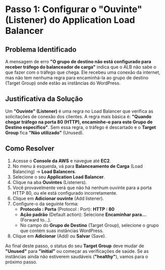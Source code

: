 # Passo 1: Configurar o "Ouvinte" (Listener) do Application Load Balancer

## Problema Identificado

A mensagem de erro **"O grupo de destino não está configurado para receber tráfego do balanceador de carga"** indica que o ALB não sabe o que fazer com o tráfego que chega. Ele recebeu uma conexão da internet, mas não tem nenhuma regra para encaminhá-la ao grupo de destino (Target Group) onde estão as instâncias do WordPress.

## Justificativa da Solução

Um **"Ouvinte" (Listener)** é uma regra no Load Balancer que verifica as solicitações de conexão dos clientes. A regra mais básica é: **"Quando chegar tráfego na porta 80 (HTTP), encaminhe-o para este Grupo de Destino específico"**. Sem essa regra, o tráfego é descartado e o **Target Group** fica **"Não utilizado"** (Unused).

## Como Resolver

1. Acesse o **Console da AWS** e navegue até **EC2**.
2. No menu à esquerda, vá para **Balanceamento de Carga** (Load Balancing) -> **Load Balancers**.
3. Selecione o seu **Application Load Balancer**.
4. Clique na aba **Ouvintes** (Listeners).
5. Você provavelmente verá que não há nenhum ouvinte para a porta HTTP 80, ou ele está configurado incorretamente.
6. Clique em **Adicionar ouvinte** (Add listener).
7. Configure-o da seguinte forma:
   - **Protocolo : Porta** (Protocol : Port): **HTTP : 80**
   - **Ação padrão** (Default action): Selecione **Encaminhar para...** (Forward to...).
   - No campo do **Grupo de Destino** (Target Group), selecione o grupo que contém suas instâncias WordPress.
8. Clique em **Adicionar** (Add) ou **Salvar** (Save).

Ao final deste passo, o status do seu **Target Group** deve mudar de **"Unused"** para **"initial"** ou começar as verificações de saúde. Se as instâncias ainda não estiverem saudáveis (**"healthy"**), vamos para o próximo passo.
